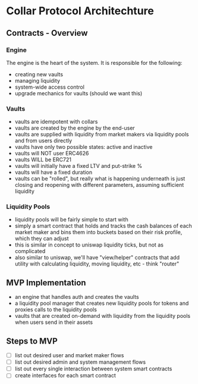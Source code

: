 # Collar Protocol Architechture

## Contracts - Overview

### Engine
The engine is the heart of the system. It is responsible for the following:
    
 - creating new vaults
 - managing liquidity
 - system-wide access control
 - upgrade mechanics for vaults (should we want this)


### Vaults
 - vaults are idempotent with collars
 - vaults are created by the engine by the end-user
 - vaults are supplied with liquidity from market makers via liquidity pools and from users directly
 - vaults have only two possible states: active and inactive
 - vaults will NOT user ERC4626
 - vaults WILL be ERC721
 - vaults will initially have a fixed LTV and put-strike %
 - vaults will have a fixed duration
 - vaults can be "rolled", but really what is happening underneath is just closing and reopening with different parameters, assuming sufficient liquidity

### Liquidity Pools
 - liquidity pools will be fairly simple to start with
 - simply a smart contract that holds and tracks the cash balances of each market maker and bins them into buckets based on their risk profile, which they can adjust
 - this is similar in concept to uniswap liquidity ticks, but not as complicated
 - also similar to uniswap, we'll have "view/helper" contracts that add utility with calculating liquidity, moving liquidity, etc - think "router"

 ## MVP Implementation
 - an engine that handles auth and creates the vaults
 - a liquidity pool manager that creates new liquidity pools for tokens and proxies calls to the liquidity pools
 - vaults that are created on-demand with liquidity from the liquidity pools when users send in their assets

## Steps to MVP
 - [ ] list out desired user and market maker flows
 - [ ] list out desired admin and system management flows
 - [ ] list out every single interaction between system smart contracts
 - [ ] create interfaces for each smart contract